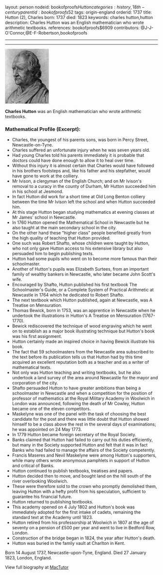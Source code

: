 layout: person
nodeid: bookofproofs$Hutton
categories: history,18th-century
parentid: bookofproofs$52
tags: origin-england
orderid: 1737
title: Hutton (2), Charles
born: 1737
died: 1823
keywords: charles hutton,hutton
description: Charles Hutton was an English mathematician who wrote arithmetic textbooks.
references: bookofproofs$6909
contributors: @J-J-O'Connor,@E-F-Robertson,bookofproofs

---



---

![Hutton.jpg](https://github.com/bookofproofs/bookofproofs.github.io/blob/main/_sources/_assets/images/portraits/Hutton.jpg?raw=true)

**Charles Hutton** was an English mathematician who wrote arithmetic textbooks.

### Mathematical Profile (Excerpt):
* Charles, the youngest of his parents sons, was born in Percy Street, Newcastle-on-Tyne.
* Charles suffered an unfortunate injury when he was seven years old.
* Had young Charles told his parents immediately it is probable that doctors could have done enough to allow it to heal over time.
* Without this injury it is almost certain that Charles would have followed in his brothers footsteps and, like his father and his stepfather, would have gone to work at the colliery.
* Mr Ivison, a clergyman of the English Church; and on Mr Ivison's removal to a curacy in the county of Durham, Mr Hutton succeeded him in his school at Jesmond.
* In fact Hutton did work for a short time at Old Long Benton colliery between the time Mr Ivison left the school and when Hutton succeeded him.
* At this stage Hutton began studying mathematics at evening classes at Mr James' school in Newcastle.
* In 1760 Hutton opened the Mathematical School in Newcastle but he also taught at the main secondary school in the city.
* On the other hand these "higher class" people benefited greatly from the high quality of teaching that Hutton provided.
* One such was Robert Shafto, whose children were taught by Hutton, who not only gave Hutton access to his extensive library but also persuaded him to begin publishing texts.
* Hutton had some pupils who went on to become more famous than their schoolmaster.
* Another of Hutton's pupils was Elizabeth Surtees, from an important family of wealthy bankers in Newcastle, who later became John Scott's wife.
* Encouraged by Shafto, Hutton published his first textbook The Schoolmaster's Guide, or a Complete System of Practical Arithmetic at Newcastle in 1764 which he dedicated to Robert Shafto.
* The next textbook which Hutton published, again at Newcastle, was A Treatise on Mensuration.
* Thomas Bewick, born in 1753, was an apprentice in Newcastle when he undertook the illustrations in Hutton's A Treatise on Mensuration (1767-1770).
* Bewick rediscovered the technique of wood engraving which he went on to establish as a major book illustrating technique but Hutton's book was his first assignment.
* Hutton certainly made an inspired choice in having Bewick illustrate his book.
* The fact that 59 schoolmasters from the Newcastle area subscribed to the text before its publication tells us that Hutton had by this time acquired an excellent reputation both as a teacher and as a writer of mathematical texts.
* Not only was Hutton teaching and writing textbooks, but he also undertook a land survey of the area around Newcastle for the mayor and corporation of the city.
* Shafto persuaded Hutton to have greater ambitions than being a schoolmaster in Newcastle and when a competition for the position of professor of mathematics at the Royal Military Academy in Woolwich in London was announced, following the death of Mr Cowley, Hutton became one of the eleven competitors.
* Maskelyne was one of the panel with the task of choosing the best candidate for the post and there was little doubt that Hutton showed himself to be a class above the rest in the several days of examinations; he was appointed on 24 May 1773.
* In 1779 Hutton became foreign secretary of the Royal Society.
* Banks claimed that Hutton had failed to carry out his duties efficiently, but many in the Society supported Hutton and felt that it was in fact Banks who had failed to manage the affairs of the Society competently.
* Francis Maseres and Nevil Maskelyne were among Hutton's supporters, while many others wrote anonymous pamphlets in support of Hutton and critical of Banks.
* Hutton continued to publish textbooks, treatises and papers.
* Hutton decided then to move, and bought land on the hill south of the river overlooking Woolwich.
* These were therefore sold to the crown who promptly demolished them, leaving Hutton with a hefty profit from his speculation, sufficient to guarantee his financial future.
* Hutton returned to publishing textbooks.
* This academy opened on 4 July 1802 and Hutton's book was immediately adopted for the first intake of cadets, remaining the standard text at the Academy until 1823.
* Hutton retired from his professorship at Woolwich in 1807 at the age of seventy on a pension of £500 per year and went to live in Bedford Row, London.
* Construction of the bridge began in 1824, the year after Hutton's death.
* Hutton was buried in the family vault at Charlton in Kent.

Born 14 August 1737, Newcastle-upon-Tyne, England. Died 27 January 1823, London, England.

View full biography at [MacTutor](https://mathshistory.st-andrews.ac.uk/Biographies/Hutton/)
